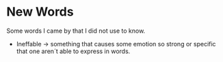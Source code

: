 # New Words
Some words I came by that I did not use to know.

* Ineffable -> something that causes some emotion so strong or specific that one aren´t able to express in words.
